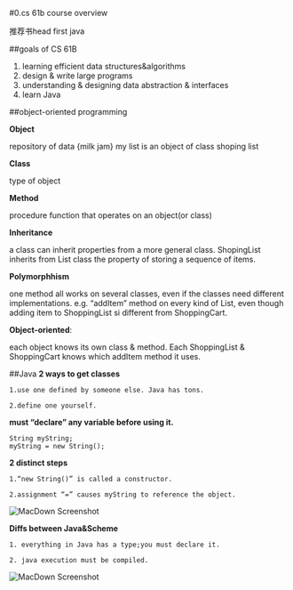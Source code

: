 #0.cs 61b course overview

推荐书head first java

##goals of CS 61B

1. learning efficient data structures&algorithms
2. design & write large programs
3. understanding & designing data abstraction & interfaces
4. learn Java

##object-oriented programming

**Object**

repository of data {milk jam} my list is an object of class shoping list

**Class** 

type of object

**Method**

procedure function that operates on an object(or class)

**Inheritance** 
		
a class can inherit properties from a more general class. ShopingList inherits from List class the property of storing a sequence of items.

**Polymorphhism**

one method all works on several classes, even if the classes need different implementations. e.g. “addItem” method on every kind of List, even though adding item to ShoppingList si different from ShoppingCart.

**Object-oriented**:

each object knows its own class & method. Each ShoppingList & ShoppingCart knows which addItem method it uses.
	
	
##Java
**2 ways to get classes**

	1.use one defined by someone else. Java has tons.

	2.define one yourself.
	
**must “declare” any variable before using it.**
	
	
	String myString;
	myString = new String();
	
**2 distinct steps**

	1.“new String()” is called a constructor.
	
	2.assignment “=” causes myString to reference the object.

![MacDown Screenshot](https://raw.githubusercontent.com/lty2226262/MarkdownPhotos/master/A5799A25B8444CDEA0AB958FEF43BF86.png)
	
**Diffs between Java&Scheme**

	1. everything in Java has a type;you must declare it.
	
	2. java execution must be compiled.
![MacDown Screenshot](https://raw.githubusercontent.com/lty2226262/MarkdownPhotos/master/226B973F257D4FA0BDDFBCF8BF6289A0.png)
	
